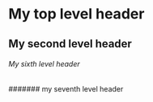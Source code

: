 # My top level header
## My second level header
###### My sixth level header
####### my seventh level header
